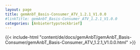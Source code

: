 ```yaml
---
layout: page
title: gemAnbT_Basis-Consumer_ATV_1.2.1_V1.0.0
#linkTitle: gemAnbT_Basis-Consumer_ATV_1.2.1_V1.0.0
categories: [Anbietertypsteckbrief]
---
```

{{< include-html "content/de/docs/gemAnbT/gemAnbT_Basis-Consumer/gemAnbT_Basis-Consumer_ATV_1.2.1_V1.0.0.html" >}}
